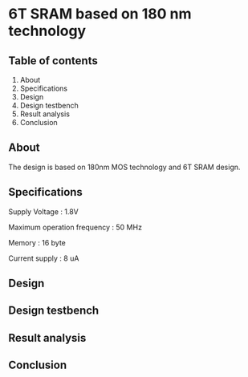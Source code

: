 
# 6T SRAM based on 180 nm technology




## Table of contents        

1.  About
2.  Specifications
3.  Design
4.  Design testbench
5.  Result analysis 
6.  Conclusion



## About    

The design is based on 180nm MOS technology and 6T SRAM design.
## Specifications 

Supply Voltage : 1.8V

Maximum operation frequency : 50 MHz

Memory : 16 byte

Current supply : 8 uA




## Design
## Design testbench
## Result analysis
## Conclusion